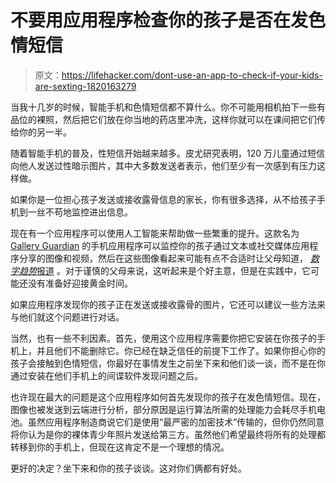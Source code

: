 # 不要用应用程序检查你的孩子是否在发色情短信

> 原文：<https://lifehacker.com/dont-use-an-app-to-check-if-your-kids-are-sexting-1820163279>

当我十几岁的时候，智能手机和色情短信都不算什么。你不可能用相机拍下一些有品位的裸照，然后把它们放在你当地的药店里冲洗，这样你就可以在课间把它们传给你的另一半。

随着智能手机的普及，性短信开始越来越多。皮尤研究表明，120 万儿童通过短信向他人发送过性暗示图片，其中大多数发送者表示，他们至少有一次感到有压力这样做。

如果你是一位担心孩子发送或接收露骨信息的家长，你有很多选择，从不给孩子手机到一丝不苟地监控进出信息。

现在有一个应用程序可以使用人工智能来帮助做一些繁重的提升。这款名为 [Gallery Guardian](https://itunes.apple.com/us/app/gallery-guardian/id1196743831?mt=8) 的手机应用程序可以监控你的孩子通过文本或社交媒体应用程序分享的图像和视频，然后在这些图像看起来可能有点不合适时让父母知道， [*数字趋势*报道](https://www.digitaltrends.com/cool-tech/smart-app-sexting-alert/) 。对于谨慎的父母来说，这听起来是个好主意，但是在实践中，它可能还没有准备好迎接黄金时间。

如果应用程序发现你的孩子正在发送或接收露骨的图片，它还可以建议一些方法来与他们就这个问题进行对话。

当然，也有一些不利因素。首先，使用这个应用程序需要你把它安装在你孩子的手机上，并且他们不能删除它。你已经在缺乏信任的前提下工作了。如果你担心你的孩子会接触到色情短信，你最好在事情发生之前坐下来和他们谈一谈，而不是在你通过安装在他们手机上的间谍软件发现问题之后。

也许现在最大的问题是这个应用程序如何首先发现你的孩子在发色情短信。现在，图像也被发送到云端进行分析，部分原因是运行算法所需的处理能力会耗尽手机电池。虽然应用程序制造商说它们是使用“最严密的加密技术”传输的，但你仍然同意将你认为是你的裸体青少年照片发送给第三方。虽然他们希望最终将所有的处理都转移到你的手机上，但现在这肯定不是一个理想的情况。

更好的决定？坐下来和你的孩子谈谈。这对你们俩都有好处。